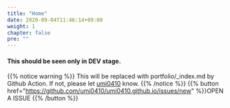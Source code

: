 ```yaml
---
title: "Home"
date: 2020-09-04T11:46:14+09:00
weight: 1
chapter: false
pre: ""
---
```

#### This should be seen only in DEV stage.
{{% notice warning %}}
This will be replaced with portfolio/_index.md by Github Action.
If not, please let [umi0410](https://github.com/umi0410/) know. 
{{% /notice %}}
{{% button href="https://github.com/umi0410/umi0410.github.io/issues/new" %}}OPEN A ISSUE {{% /button %}}